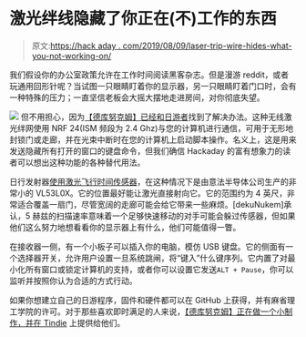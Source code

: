 # 激光绊线隐藏了你正在(不)工作的东西

> 原文:[https://hack aday . com/2019/08/09/laser-trip-wire-hides-what-you-not-working-on/](https://hackaday.com/2019/08/09/laser-trip-wire-hides-what-youre-not-working-on/)

我们假设你的办公室政策允许在工作时间阅读黑客杂志。但是漫游 reddit，或者玩通用回形针呢？当试图一只眼睛盯着你的显示器，另一只眼睛盯着门口时，会有一种特殊的压力；一直坚信老板会大摇大摆地走进房间，对你彻底失望。

[![](../Images/cfa98f706e735fa2a306c7e83353cffb.png)](https://hackaday.com/wp-content/uploads/2019/08/daytripper_detail.jpg) 但不用担心，因为[【德库努克姆】已经和日游者](https://hackaday.io/project/166996-daytripper-hide-my-windows-laser-tripwire)找到了解决办法。这种无线激光绊网使用 NRF 24(ISM 频段为 2.4 Ghz)与您的计算机进行通信，可用于无形地封锁门或走廊，并在光束中断时在您的计算机上启动脚本操作。名义上，这是用来发送隐藏所有打开的窗口的键盘命令，但我们确信 Hackaday 的富有想象力的读者可以想出这种功能的各种替代用法。

日行发射器[使用激光飞行时间传感器](https://hackaday.com/2017/08/11/testing-distance-sensors/)，在这种情况下是由意法半导体公司生产的非常小的 VL53L0X。它的位置最好能让激光直接射向它。它的范围约为 4 英尺，非常适合覆盖一扇门，尽管宽阔的走廊可能会给它带来一些麻烦。[dekuNukem]承认，5 赫兹的扫描速率意味着一个足够快速移动的对手可能会躲过传感器，但如果他们这么努力地想看看你的显示器上有什么，他们可能值得一瞥。

在接收器一侧，有一个小板子可以插入你的电脑，模仿 USB 键盘。它的侧面有一个选择器开关，允许用户设置一旦系统跳闸，将“键入”什么键序列。它内置了对最小化所有窗口或锁定计算机的支持，或者你可以设置它发送`ALT + Pause`，你可以监听并按照你认为合适的方式行动。

如果你想建立自己的日游程序，固件和硬件都可以在 GitHub 上获得，并有麻省理工学院的许可。对于那些喜欢即时满足的人来说，[【德库努克姆】正在做一个小制作，并在 Tindie](https://www.tindie.com/products/dekuNukem/daytripper-hide-my-windows-laser-tripwire/) 上提供给他们。